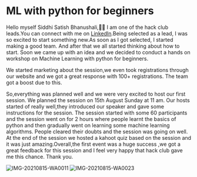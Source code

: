 #  ML with python for beginners
  Hello myself Siddhi Satish Bhanushali,🎨🎨 
I am one of the hack club leads.You can connect with me on [LinkedIn](https://www.linkedin.com/in/siddhi-bhanushali-4178591b2).Being selected as a lead, I was so excited to start something new.As soon as I got selected, I started making a good team. And after that we all started thinking about how to start. Soon we came up with an idea and we decided to conduct a hands on workshop on Machine Learning with python for beginners. 

We started marketing about the session,we even took registrations through our website and we got a great response with 100+ registrations. The team got a boost due to this. 

So,everything was planned well and we were very excited to host our first session.
We planned the session on 15th August Sunday at 11 am. Our hosts  started of really well,they introduced our speaker and gave some instructions for the session.
The session started with some 60 participants and the session went on for 2 hours where 
people learnt the basics of python and then gradually went on learning some machine learning algorithms.
People cleared their doubts and the session was going on well. At the end of the session we hosted a kahoot quiz based on the session and it was just amazing.Overall,the first event was a huge success ,we got a great feedback for this session and I feel very happy that hack club gave me this chance. Thank you.

![IMG-20210815-WA0011](https://user-images.githubusercontent.com/69195262/129591676-886cde49-99f4-44c5-b601-6f36a0b7b742.jpg)
![IMG-20210815-WA0023](https://user-images.githubusercontent.com/69195262/129591696-a93ac853-44d3-4e94-9933-c7ffbbcbf9f8.jpg)

